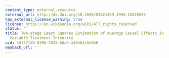 ```yaml
---
content_type: external-resource
external_url: http://dx.doi.org/10.1080/01621459.1995.10476535
has_external_license_warning: true
license: https://en.wikipedia.org/wiki/All_rights_reserved
status: ''
title: Two-stage Least Squares Estimation of Average Causal Effects in Models With
  Variable Treatment Intensity
uid: 44f37fdb-8396-4933-b5a4-a39464c5b9e6
wayback_url: ''
---
```

